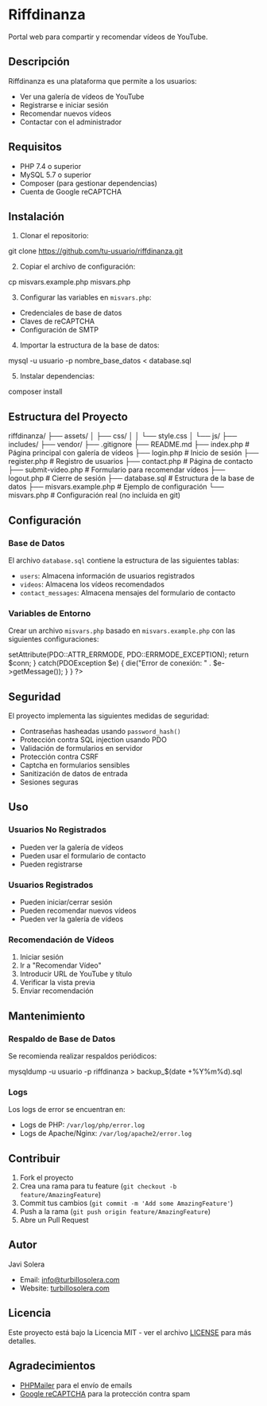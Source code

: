 # Riffdinanza

Portal web para compartir y recomendar vídeos de YouTube.

## Descripción

Riffdinanza es una plataforma que permite a los usuarios:
- Ver una galería de vídeos de YouTube
- Registrarse e iniciar sesión
- Recomendar nuevos vídeos
- Contactar con el administrador

## Requisitos

- PHP 7.4 o superior
- MySQL 5.7 o superior
- Composer (para gestionar dependencias)
- Cuenta de Google reCAPTCHA

## Instalación

1. Clonar el repositorio:


git clone https://github.com/tu-usuario/riffdinanza.git


2. Copiar el archivo de configuración:


cp misvars.example.php misvars.php

3. Configurar las variables en `misvars.php`:
- Credenciales de base de datos
- Claves de reCAPTCHA
- Configuración de SMTP

4. Importar la estructura de la base de datos:


mysql -u usuario -p nombre_base_datos < database.sql


5. Instalar dependencias:


composer install

## Estructura del Proyecto

riffdinanza/
├── assets/
│ ├── css/
│ │ └── style.css
│ └── js/
├── includes/
├── vendor/
├── .gitignore
├── README.md
├── index.php # Página principal con galería de vídeos
├── login.php # Inicio de sesión
├── register.php # Registro de usuarios
├── contact.php # Página de contacto
├── submit-video.php # Formulario para recomendar vídeos
├── logout.php # Cierre de sesión
├── database.sql # Estructura de la base de datos
├── misvars.example.php # Ejemplo de configuración
└── misvars.php # Configuración real (no incluida en git)


## Configuración

### Base de Datos
El archivo `database.sql` contiene la estructura de las siguientes tablas:
- `users`: Almacena información de usuarios registrados
- `videos`: Almacena los vídeos recomendados
- `contact_messages`: Almacena mensajes del formulario de contacto

### Variables de Entorno
Crear un archivo `misvars.php` basado en `misvars.example.php` con las siguientes configuraciones:


<?php
// Configuración de la base de datos
define('DB_HOST', 'host');
define('DB_USER', 'user');
define('DB_PASS', 'pass');
define('DB_NAME', 'dbname');

// Configuración del sitio
define('SITE_NAME', 'Riffdinanza');
define('SITE_AUTHOR', 'Javi Solera');
define('CONTACT_EMAIL', 'info@turbillosolera.com');

// Configuración de reCAPTCHA (necesitarás registrarte en Google reCAPTCHA)
define('RECAPTCHA_SITE_KEY', 'sitekey');
define('RECAPTCHA_SECRET_KEY', 'secretkey');

// Configuración de correo para IONOS
define('SMTP_HOST', 'smtp');
define('SMTP_USER', 'info@turbillosolera.com');  // Tu dirección de correo completa
define('SMTP_PASS', '');           // La contraseña de tu correo
define('SMTP_PORT', 587);                       // Puerto SMTP de IONOS
define('SMTP_FROM', 'info@turbillosolera.com'); // Tu dirección de correo

// Configuración de sesión
session_start();

// Función de conexión a la base de datos
function getDBConnection() {
    try {
        $conn = new PDO(
            "mysql:host=" . DB_HOST . ";dbname=" . DB_NAME,
            DB_USER,
            DB_PASS
        );
        $conn->setAttribute(PDO::ATTR_ERRMODE, PDO::ERRMODE_EXCEPTION);
        return $conn;
    } catch(PDOException $e) {
        die("Error de conexión: " . $e->getMessage());
    }
}
?>



## Seguridad

El proyecto implementa las siguientes medidas de seguridad:
- Contraseñas hasheadas usando `password_hash()`
- Protección contra SQL injection usando PDO
- Validación de formularios en servidor
- Protección contra CSRF
- Captcha en formularios sensibles
- Sanitización de datos de entrada
- Sesiones seguras

## Uso

### Usuarios No Registrados
- Pueden ver la galería de vídeos
- Pueden usar el formulario de contacto
- Pueden registrarse

### Usuarios Registrados
- Pueden iniciar/cerrar sesión
- Pueden recomendar nuevos vídeos
- Pueden ver la galería de vídeos

### Recomendación de Vídeos
1. Iniciar sesión
2. Ir a "Recomendar Vídeo"
3. Introducir URL de YouTube y título
4. Verificar la vista previa
5. Enviar recomendación

## Mantenimiento

### Respaldo de Base de Datos
Se recomienda realizar respaldos periódicos:


mysqldump -u usuario -p riffdinanza > backup_$(date +%Y%m%d).sql



### Logs
Los logs de error se encuentran en:
- Logs de PHP: `/var/log/php/error.log`
- Logs de Apache/Nginx: `/var/log/apache2/error.log`

## Contribuir

1. Fork el proyecto
2. Crea una rama para tu feature (`git checkout -b feature/AmazingFeature`)
3. Commit tus cambios (`git commit -m 'Add some AmazingFeature'`)
4. Push a la rama (`git push origin feature/AmazingFeature`)
5. Abre un Pull Request

## Autor

Javi Solera
- Email: info@turbillosolera.com
- Website: [turbillosolera.com](https://turbillosolera.com)

## Licencia

Este proyecto está bajo la Licencia MIT - ver el archivo [LICENSE](LICENSE) para más detalles.

## Agradecimientos

- [PHPMailer](https://github.com/PHPMailer/PHPMailer) para el envío de emails
- [Google reCAPTCHA](https://www.google.com/recaptcha) para la protección contra spam



